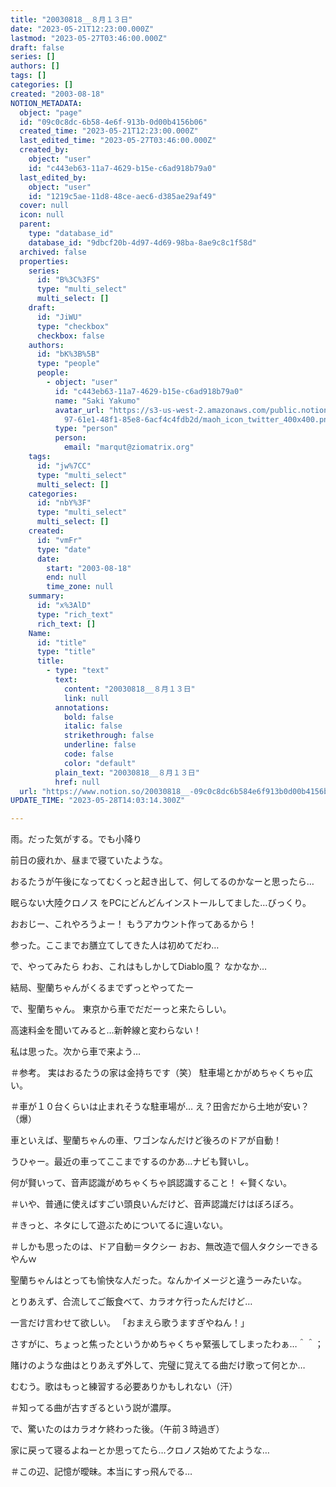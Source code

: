 ```yaml
---
title: "20030818__８月１３日"
date: "2023-05-21T12:23:00.000Z"
lastmod: "2023-05-27T03:46:00.000Z"
draft: false
series: []
authors: []
tags: []
categories: []
created: "2003-08-18"
NOTION_METADATA:
  object: "page"
  id: "09c0c8dc-6b58-4e6f-913b-0d00b4156b06"
  created_time: "2023-05-21T12:23:00.000Z"
  last_edited_time: "2023-05-27T03:46:00.000Z"
  created_by:
    object: "user"
    id: "c443eb63-11a7-4629-b15e-c6ad918b79a0"
  last_edited_by:
    object: "user"
    id: "1219c5ae-11d8-48ce-aec6-d385ae29af49"
  cover: null
  icon: null
  parent:
    type: "database_id"
    database_id: "9dbcf20b-4d97-4d69-98ba-8ae9c8c1f58d"
  archived: false
  properties:
    series:
      id: "B%3C%3FS"
      type: "multi_select"
      multi_select: []
    draft:
      id: "JiWU"
      type: "checkbox"
      checkbox: false
    authors:
      id: "bK%3B%5B"
      type: "people"
      people:
        - object: "user"
          id: "c443eb63-11a7-4629-b15e-c6ad918b79a0"
          name: "Saki Yakumo"
          avatar_url: "https://s3-us-west-2.amazonaws.com/public.notion-static.com/3ad1c4\
            97-61e1-48f1-85e8-6acf4c4fdb2d/maoh_icon_twitter_400x400.png"
          type: "person"
          person:
            email: "marqut@ziomatrix.org"
    tags:
      id: "jw%7CC"
      type: "multi_select"
      multi_select: []
    categories:
      id: "nbY%3F"
      type: "multi_select"
      multi_select: []
    created:
      id: "vmFr"
      type: "date"
      date:
        start: "2003-08-18"
        end: null
        time_zone: null
    summary:
      id: "x%3AlD"
      type: "rich_text"
      rich_text: []
    Name:
      id: "title"
      type: "title"
      title:
        - type: "text"
          text:
            content: "20030818__８月１３日"
            link: null
          annotations:
            bold: false
            italic: false
            strikethrough: false
            underline: false
            code: false
            color: "default"
          plain_text: "20030818__８月１３日"
          href: null
  url: "https://www.notion.so/20030818__-09c0c8dc6b584e6f913b0d00b4156b06"
UPDATE_TIME: "2023-05-28T14:03:14.300Z"

---
```

<link rel="stylesheet" href="https://cdn.jsdelivr.net/npm/katex@0.16.2/dist/katex.min.css" integrity="sha384-bYdxxUwYipFNohQlHt0bjN/LCpueqWz13HufFEV1SUatKs1cm4L6fFgCi1jT643X" crossorigin="anonymous">


雨。だった気がする。でも小降り


前日の疲れか、昼まで寝ていたような。


おるたうが午後になってむくっと起き出して、何してるのかなーと思ったら…


眠らない大陸クロノス をPCにどんどんインストールしてました…びっくり。


おおじー、これやろうよー！ もうアカウント作ってあるから！


参った。ここまでお膳立てしてきた人は初めてだわ…


で、やってみたら わお、これはもしかしてDiablo風？ なかなか…


結局、聖蘭ちゃんがくるまでずっとやってたー


で、聖蘭ちゃん。 東京から車でだだーっと来たらしい。


高速料金を聞いてみると…新幹線と変わらない！


私は思った。次から車で来よう…


＃参考。 実はおるたうの家は金持ちです（笑） 駐車場とかがめちゃくちゃ広い。


＃車が１０台くらいは止まれそうな駐車場が… え？田舎だから土地が安い？（爆）


車といえば、聖蘭ちゃんの車、ワゴンなんだけど後ろのドアが自動！


うひゃー。最近の車ってここまでするのかあ…ナビも賢いし。


何が賢いって、音声認識がめちゃくちゃ誤認識すること！ ←賢くない。


＃いや、普通に使えばすごい頭良いんだけど、音声認識だけはぼろぼろ。


＃きっと、ネタにして遊ぶためについてるに違いない。


＃しかも思ったのは、ドア自動＝タクシー おお、無改造で個人タクシーできるやんｗ


聖蘭ちゃんはとっても愉快な人だった。なんかイメージと違うーみたいな。


とりあえず、合流してご飯食べて、カラオケ行ったんだけど…


一言だけ言わせて欲しい。 「おまえら歌うますぎやねん！」


さすがに、ちょっと焦ったというかめちゃくちゃ緊張してしまったわぁ…＾＾；


賭けのような曲はとりあえず外して、完璧に覚えてる曲だけ歌って何とか…


むむう。歌はもっと練習する必要ありかもしれない（汗）


＃知ってる曲が古すぎるという説が濃厚。


で、驚いたのはカラオケ終わった後。（午前３時過ぎ）


家に戻って寝るよねーとか思ってたら…クロノス始めてたような…


＃この辺、記憶が曖昧。本当にすっ飛んでる…

